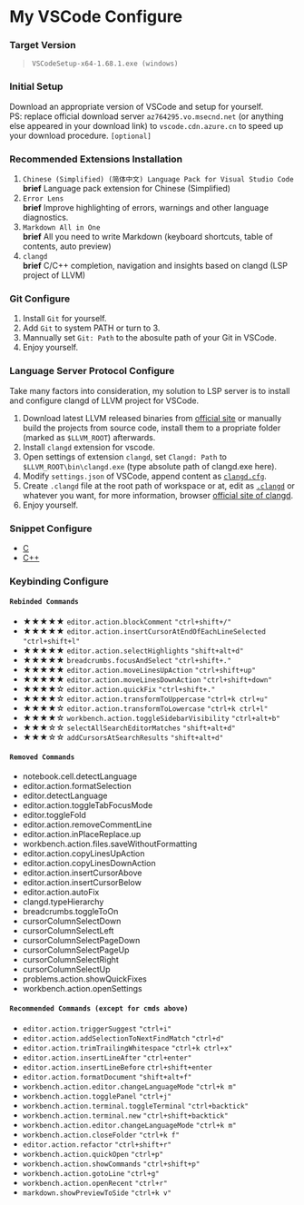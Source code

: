 # My VSCode Configure

### Target Version
> `VSCodeSetup-x64-1.68.1.exe (windows)` <br>

### Initial Setup
Download an appropriate version of VSCode and setup for yourself. <br>
PS: replace official download server `az764295.vo.msecnd.net` (or anything else appeared in your download link) to `vscode.cdn.azure.cn` to speed up your download procedure. `[optional]`

### Recommended Extensions Installation
1. `Chinese (Simplified) (简体中文) Language Pack for Visual Studio Code` <br>
    **brief** Language pack extension for Chinese (Simplified)
2. `Error Lens` <br>
    **brief** Improve highlighting of errors, warnings and other language diagnostics.
3. `Markdown All in One` <br>
    **brief** All you need to write Markdown (keyboard shortcuts, table of contents, auto preview)
4. `clangd` <br>
    **brief** C/C++ completion, navigation and insights based on clangd (LSP project of LLVM)

### Git Configure
1. Install `Git` for yourself.
2. Add `Git` to system PATH or turn to 3.
3. Mannually set `Git: Path` to the abosulte path of your Git in VSCode.
4. Enjoy yourself.

### Language Server Protocol Configure
Take many factors into consideration, my solution to LSP server is to install and configure clangd of LLVM project for VSCode.

1. Download latest LLVM released binaries from [official site](https://releases.llvm.org/) or manually build the projects from source code, install them to a propriate folder (marked as `$LLVM_ROOT`) afterwards.
2. Install `clangd` extension for vscode.
3. Open settings of extension `clangd`, set `Clangd: Path` to `$LLVM_ROOT\bin\clangd.exe` (type absolute path of clangd.exe here).
4. Modify `settings.json` of VSCode, append content as [`clangd.cfg`](./config/clangd.cfg).
5. Create `.clangd` file at the root path of workspace or at, edit as [`.clangd`](./config/.clangd) or whatever you want, for more information, browser [official site of clangd](https://clangd.llvm.org).
6. Enjoy yourself.

### Snippet Configure
- [C](./config/c.json)
- [C++](./config/cpp.json)

### Keybinding Configure
#### `Rebinded Commands`
- ★★★★★ `editor.action.blockComment` `"ctrl+shift+/"`
- ★★★★★ `editor.action.insertCursorAtEndOfEachLineSelected` `"ctrl+shift+l"`
- ★★★★★ `editor.action.selectHighlights` `"shift+alt+d"`
- ★★★★★ `breadcrumbs.focusAndSelect` `"ctrl+shift+."`
- ★★★★★ `editor.action.moveLinesUpAction` `"ctrl+shift+up"`
- ★★★★★ `editor.action.moveLinesDownAction` `"ctrl+shift+down"`
- ★★★★☆ `editor.action.quickFix` `"ctrl+shift+."`
- ★★★★☆ `editor.action.transformToUppercase` `"ctrl+k ctrl+u"`
- ★★★★☆ `editor.action.transformToLowercase` `"ctrl+k ctrl+l"`
- ★★★★☆ `workbench.action.toggleSidebarVisibility` `"ctrl+alt+b"`
- ★★★☆☆ `selectAllSearchEditorMatches` `"shift+alt+d"`
- ★★★☆☆ `addCursorsAtSearchResults` `"shift+alt+d"`
#### `Removed Commands`
- notebook.cell.detectLanguage
- editor.action.formatSelection
- editor.detectLanguage
- editor.action.toggleTabFocusMode
- editor.toggleFold
- editor.action.removeCommentLine
- editor.action.inPlaceReplace.up
- workbench.action.files.saveWithoutFormatting
- editor.action.copyLinesUpAction
- editor.action.copyLinesDownAction
- editor.action.insertCursorAbove
- editor.action.insertCursorBelow
- editor.action.autoFix
- clangd.typeHierarchy
- breadcrumbs.toggleToOn
- cursorColumnSelectDown
- cursorColumnSelectLeft
- cursorColumnSelectPageDown
- cursorColumnSelectPageUp
- cursorColumnSelectRight
- cursorColumnSelectUp
- problems.action.showQuickFixes
- workbench.action.openSettings
#### `Recommended Commands (except for cmds above)`
- `editor.action.triggerSuggest` `"ctrl+i"` 
- `editor.action.addSelectionToNextFindMatch` `"ctrl+d"` 
- `editor.action.trimTrailingWhitespace` `"ctrl+k ctrl+x"` 
- `editor.action.insertLineAfter` `"ctrl+enter"` 
- `editor.action.insertLineBefore` `ctrl+shift+enter` 
- `editor.action.formatDocument` `"shift+alt+f"` 
- `workbench.action.editor.changeLanguageMode` `"ctrl+k m"`
- `workbench.action.togglePanel` `"ctrl+j"` 
- `workbench.action.terminal.toggleTerminal` `"ctrl+backtick"`
- `workbench.action.terminal.new` `"ctrl+shift+backtick"`
- `workbench.action.editor.changeLanguageMode` `"ctrl+k m"`
- `workbench.action.closeFolder` `"ctrl+k f"` 
- `editor.action.refactor` `"ctrl+shift+r"` 
- `workbench.action.quickOpen` `"ctrl+p"` 
- `workbench.action.showCommands` `"ctrl+shift+p"` 
- `workbench.action.gotoLine` `"ctrl+g"` 
- `workbench.action.openRecent` `"ctrl+r"` 
- `markdown.showPreviewToSide` `"ctrl+k v"`